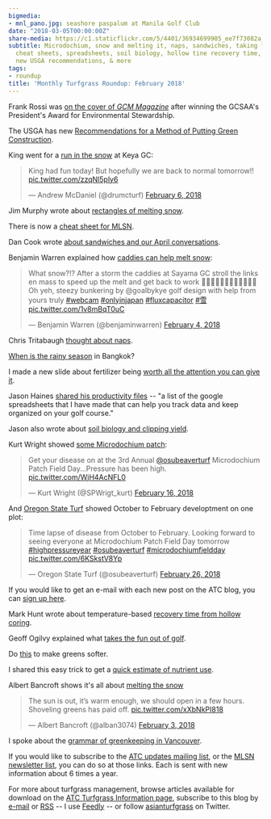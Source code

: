```yaml
---
bigmedia:
- mnl_pano.jpg: seashore paspalum at Manila Golf Club
date: "2018-03-05T00:00:00Z"
share-media: https://c1.staticflickr.com/5/4401/36934699905_ee7f73082a_b_d.jpg
subtitle: Microdochium, snow and melting it, naps, sandwiches, taking fun out of golf,
  cheat sheets, spreadsheets, soil biology, hollow tine recovery time, soft greens,
  new USGA recommendations, & more
tags:
- roundup
title: 'Monthly Turfgrass Roundup: February 2018'
---
```


Frank Rossi was [on the cover of *GCM Magazine*](http://www.gcmonline.com/environment/2018/02/01/frank-rossi) after winning the GCSAA's President's Award for Environmental Stewardship.

The USGA has new [Recommendations for a Method of Putting Green Construction](http://archive.lib.msu.edu/tic/usgamisc/monos/2018recommendationsmethodputtinggreen.pdf).

King went for a [run in the snow](https://twitter.com/drumcturf/status/960856878174502912) at Keya GC:

<blockquote class="twitter-tweet" data-lang="en"><p lang="en" dir="ltr">King had fun today! But hopefully we are back to normal tomorrow!! <a href="https://t.co/zzqNl5ply6">pic.twitter.com/zzqNl5ply6</a></p>&mdash; Andrew McDaniel (@drumcturf) <a href="https://twitter.com/drumcturf/status/960856878174502912?ref_src=twsrc%5Etfw">February 6, 2018</a></blockquote>
<script async src="https://platform.twitter.com/widgets.js" charset="utf-8"></script>

Jim Murphy wrote about [rectangles of melting snow](http://turfblog.rutgers.edu/?p=1111).

There is now a [cheat sheet for MLSN](http://www.asianturfgrass.com/2018-02-03-new-mlsn-cheat-sheet/).

Dan Cook wrote [about sandwiches and our April conversations](http://www.asianturfgrass.com/2018-02-28-gdd-atm-models-consistency/).

Benjamin Warren explained how [caddies can help melt snow](https://twitter.com/benjaminwarren/status/959983378186424321):

<blockquote class="twitter-tweet" data-lang="en"><p lang="en" dir="ltr">What snow?!? After a storm the caddies at Sayama GC stroll the links en mass to speed up the melt and get back to work 🚶‍♀️🚶‍♀️🚶‍♀️🚶‍♀️🚶‍♀️🚶‍♀️<br>Oh yeh, steezy bunkering by @goalbykye golf design with help from yours truly <a href="https://twitter.com/hashtag/webcam?src=hash&amp;ref_src=twsrc%5Etfw">#webcam</a> <a href="https://twitter.com/hashtag/onlyinjapan?src=hash&amp;ref_src=twsrc%5Etfw">#onlyinjapan</a> <a href="https://twitter.com/hashtag/fluxcapacitor?src=hash&amp;ref_src=twsrc%5Etfw">#fluxcapacitor</a> <a href="https://twitter.com/hashtag/%E9%9B%AA?src=hash&amp;ref_src=twsrc%5Etfw">#雪</a> <a href="https://t.co/1v8mBqT0uC">pic.twitter.com/1v8mBqT0uC</a></p>&mdash; Benjamin Warren (@benjaminwarren) <a href="https://twitter.com/benjaminwarren/status/959983378186424321?ref_src=twsrc%5Etfw">February 4, 2018</a></blockquote>
<script async src="https://platform.twitter.com/widgets.js" charset="utf-8"></script>

Chris Tritabaugh [thought about naps](https://twitter.com/ct_turf/status/965798089327038464).

[When is the rainy season](http://www.asianturfgrass.com/2018-02-09-when-rainy-season-bangkok/) in Bangkok?

I made a new slide about fertilizer being [worth all the attention you can give it](http://www.asianturfgrass.com/2018-02-11-ive-got-a-new-slide/).

Jason Haines [shared his productivity files](http://www.turfhacker.com/p/jasons-productivity-file.html) -- "a list of the google spreadsheets that I have made that can help you track data and keep organized on your golf course."

Jason also wrote about [soil biology and clipping yield](http://www.turfhacker.com/2018/02/simplifysoilbiology.html).

Kurt Wright showed [some Microdochium patch](https://twitter.com/SPWrigt_kurt/status/964342627033235456):

<blockquote class="twitter-tweet" data-lang="en"><p lang="en" dir="ltr">Get your disease on at the 3rd Annual <a href="https://twitter.com/osubeaverturf?ref_src=twsrc%5Etfw">@osubeaverturf</a> Microdochium Patch Field Day...Pressure has been high. <a href="https://t.co/WjH4AcNFL0">pic.twitter.com/WjH4AcNFL0</a></p>&mdash; Kurt Wright (@SPWrigt_kurt) <a href="https://twitter.com/SPWrigt_kurt/status/964342627033235456?ref_src=twsrc%5Etfw">February 16, 2018</a></blockquote>
<script async src="https://platform.twitter.com/widgets.js" charset="utf-8"></script>

And [Oregon State Turf](https://twitter.com/osubeaverturf/status/968174113805053953) showed October to February developtment on one plot:

<blockquote class="twitter-video" data-lang="en"><p lang="en" dir="ltr">Time lapse of disease from October to February. Looking forward to seeing everyone at Microdochium Patch Field Day tomorrow <a href="https://twitter.com/hashtag/highpressureyear?src=hash&amp;ref_src=twsrc%5Etfw">#highpressureyear</a> <a href="https://twitter.com/hashtag/osubeaverturf?src=hash&amp;ref_src=twsrc%5Etfw">#osubeaverturf</a> <a href="https://twitter.com/hashtag/microdochiumfieldday?src=hash&amp;ref_src=twsrc%5Etfw">#microdochiumfieldday</a> <a href="https://t.co/6KSkstV8Yp">pic.twitter.com/6KSkstV8Yp</a></p>&mdash; Oregon State Turf (@osubeaverturf) <a href="https://twitter.com/osubeaverturf/status/968174113805053953?ref_src=twsrc%5Etfw">February 26, 2018</a></blockquote>
<script async src="https://platform.twitter.com/widgets.js" charset="utf-8"></script>

If you would like to get an e-mail with each new post on the ATC blog, you can [sign up here](http://www.subscribepage.com/atc_blog_email).

Mark Hunt wrote about temperature-based [recovery time from hollow coring](http://weather.headlandamenity.com/2018/02/february-12th/).

Geoff Ogilvy explained what [takes the fun out of golf](https://www.golfaustralia.com.au/feature/ogilvy-the-things-taking-the-fun-out-of-golf-485667).

Do [this](http://www.asianturfgrass.com/2018-02-05-to-keep-green-soft/) to make greens softer.

I shared this easy trick to get a [quick estimate of nutrient use](http://www.asianturfgrass.com/2018-02-06-how-to-arrive-at-that-number/).

Albert Bancroft shows it's all about [melting the snow](https://twitter.com/alban3074/status/959588065294430209)

<blockquote class="twitter-tweet" data-lang="en"><p lang="en" dir="ltr">The sun is out, it’s warm enough, we should open in a few hours. Shoveling greens has paid off. <a href="https://t.co/xXbNkPI818">pic.twitter.com/xXbNkPI818</a></p>&mdash; Albert Bancroft (@alban3074) <a href="https://twitter.com/alban3074/status/959588065294430209?ref_src=twsrc%5Etfw">February 3, 2018</a></blockquote>
<script async src="https://platform.twitter.com/widgets.js" charset="utf-8"></script>

I spoke about the [grammar of greenkeeping in Vancouver](http://www.asianturfgrass.com/2018-02-14-turf-conditions-efficiency-and-grammar/).

If you would like to subscribe to the [ATC updates mailing list](http://www.subscribepage.com/atcupdate), or the [MLSN newsletter list](http://www.subscribepage.com/mlsn), you can do so at those links. Each is sent with new information about 6 times a year. 

For more about turfgrass management, browse articles available for download on the [ATC Turfgrass Information page](http://www.micahwoods.typepad.com/test_static/turf-information.html), subscribe to this blog by [e-mail](http://www.subscribepage.com/atc_blog_email) or [RSS](http://www.asianturfgrass.com/feed.xml) -- I use [Feedly](http://cloud.feedly.com/#welcome) -- or follow [asianturfgrass](https://twitter.com/asianturfgrass) on Twitter.
